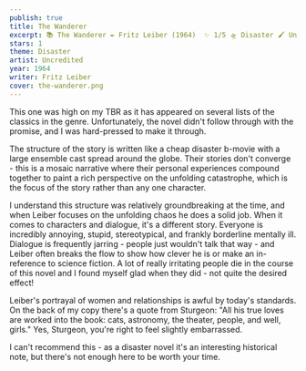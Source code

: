 ```yaml
---
publish: true
title: The Wanderer
excerpt: 📚 The Wanderer ✒️ Fritz Leiber (1964)  ✨ 1/5 🛸 Disaster 🖌️ Uncredited
stars: 1
theme: Disaster
artist: Uncredited
year: 1964
writer: Fritz Leiber
cover: the-wanderer.png
---
```

This one was high on my TBR as it has appeared on several lists of the classics in the genre. Unfortunately, the novel didn't follow through with the promise, and I was hard-pressed to make it through.   
  
The structure of the story is written like a cheap disaster b-movie with a large ensemble cast spread around the globe. Their stories don't converge - this is a mosaic narrative where their personal experiences compound together to paint a rich perspective on the unfolding catastrophe, which is the focus of the story rather than any one character.  
  
I understand this structure was relatively groundbreaking at the time, and when Leiber focuses on the unfolding chaos he does a solid job. When it comes to characters and dialogue, it's a different story. Everyone is incredibly annoying, stupid, stereotypical, and frankly borderline mentally ill. Dialogue is frequently jarring - people just wouldn't talk that way - and Leiber often breaks the flow to show how clever he is or make an in-reference to science fiction. A lot of really irritating people die in the course of this novel and I found myself glad when they did - not quite the desired effect!   
  
Leiber's portrayal of women and relationships is awful by today's standards. On the back of my copy there's a quote from Sturgeon: "All his true loves are worked into the book: cats, astronomy, the theater, people, and well, girls." Yes, Sturgeon, you're right to feel slightly embarrassed.   
  
I can't recommend this - as a disaster novel it's an interesting historical note, but there's not enough here to be worth your time.